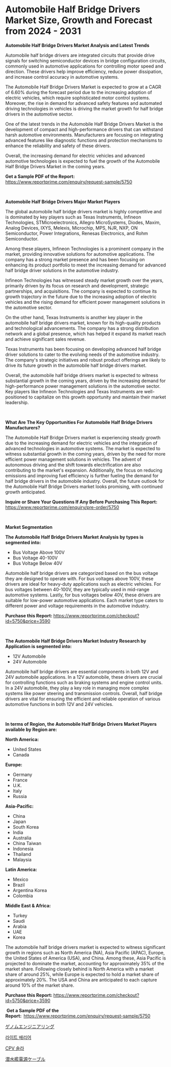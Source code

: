 <p><h1>Automobile Half Bridge Drivers Market Size, Growth and Forecast from 2024 - 2031</h1></p><p><strong>Automobile Half Bridge Drivers Market Analysis and Latest Trends</strong></p>
<p><p>Automobile half bridge drivers are integrated circuits that provide drive signals for switching semiconductor devices in bridge configuration circuits, commonly used in automotive applications for controlling motor speed and direction. These drivers help improve efficiency, reduce power dissipation, and increase control accuracy in automotive systems.</p><p>The Automobile Half Bridge Drivers Market is expected to grow at a CAGR of 6.60% during the forecast period due to the increasing adoption of electric vehicles, which require sophisticated motor control systems. Moreover, the rise in demand for advanced safety features and automated driving technologies in vehicles is driving the market growth for half bridge drivers in the automotive sector.</p><p>One of the latest trends in the Automobile Half Bridge Drivers Market is the development of compact and high-performance drivers that can withstand harsh automotive environments. Manufacturers are focusing on integrating advanced features like diagnostic functions and protection mechanisms to enhance the reliability and safety of these drivers.</p><p>Overall, the increasing demand for electric vehicles and advanced automotive technologies is expected to fuel the growth of the Automobile Half Bridge Drivers Market in the coming years.</p></p>
<p><strong>Get a Sample PDF of the Report:&nbsp;</strong> <a href="https://www.reportprime.com/enquiry/request-sample/5750">https://www.reportprime.com/enquiry/request-sample/5750</a></p>
<p>&nbsp;</p>
<p><strong>Automobile Half Bridge Drivers Major Market Players</strong></p>
<p><p>The global automobile half bridge drivers market is highly competitive and is dominated by key players such as Texas Instruments, Infineon Technologies, STMicroelectronics, Allegro MicroSystems, Diodes, Maxim, Analog Devices, IXYS, Melexis, Microchip, MPS, NJR, NXP, ON Semiconductor, Power Integrations, Renesas Electronics, and Rohm Semiconductor.</p><p>Among these players, Infineon Technologies is a prominent company in the market, providing innovative solutions for automotive applications. The company has a strong market presence and has been focusing on enhancing its product portfolio to meet the increasing demand for advanced half bridge driver solutions in the automotive industry.</p><p>Infineon Technologies has witnessed steady market growth over the years, primarily driven by its focus on research and development, strategic partnerships, and acquisitions. The company is expected to continue its growth trajectory in the future due to the increasing adoption of electric vehicles and the rising demand for efficient power management solutions in the automotive sector.</p><p>On the other hand, Texas Instruments is another key player in the automobile half bridge drivers market, known for its high-quality products and technological advancements. The company has a strong distribution network and a global presence, which has helped it expand its market reach and achieve significant sales revenue.</p><p>Texas Instruments has been focusing on developing advanced half bridge driver solutions to cater to the evolving needs of the automotive industry. The company's strategic initiatives and robust product offerings are likely to drive its future growth in the automobile half bridge drivers market.</p><p>Overall, the automobile half bridge drivers market is expected to witness substantial growth in the coming years, driven by the increasing demand for high-performance power management solutions in the automotive sector. Key players like Infineon Technologies and Texas Instruments are well-positioned to capitalize on this growth opportunity and maintain their market leadership.</p></p>
<p>&nbsp;</p>
<p><strong>What Are The Key Opportunities For Automobile Half Bridge Drivers Manufacturers?</strong></p>
<p><p>The Automobile Half Bridge Drivers market is experiencing steady growth due to the increasing demand for electric vehicles and the integration of advanced technologies in automotive systems. The market is expected to witness substantial growth in the coming years, driven by the need for more efficient power management solutions in vehicles. The advent of autonomous driving and the shift towards electrification are also contributing to the market's expansion. Additionally, the focus on reducing emissions and improving fuel efficiency is further fueling the demand for half bridge drivers in the automobile industry. Overall, the future outlook for the Automobile Half Bridge Drivers market looks promising, with continued growth anticipated.</p></p>
<p><strong>Inquire or Share Your Questions If Any Before Purchasing This Report:</strong> <a href="https://www.reportprime.com/enquiry/pre-order/5750">https://www.reportprime.com/enquiry/pre-order/5750</a></p>
<p>&nbsp;</p>
<p><strong>Market Segmentation</strong></p>
<p><strong>The Automobile Half Bridge Drivers Market Analysis by types is segmented into:</strong></p>
<p><ul><li>Bus Voltage Above 100V</li><li>Bus Voltage 40-100V</li><li>Bus Voltage Below 40V</li></ul></p>
<p><p>Automobile half bridge drivers are categorized based on the bus voltage they are designed to operate with. For bus voltages above 100V, these drivers are ideal for heavy-duty applications such as electric vehicles. For bus voltages between 40-100V, they are typically used in mid-range automotive systems. Lastly, for bus voltages below 40V, these drivers are suitable for low-power automotive applications. Each market type caters to different power and voltage requirements in the automotive industry.</p></p>
<p><strong>Purchase this Report:&nbsp;</strong><a href="https://www.reportprime.com/checkout?id=5750&price=3590">https://www.reportprime.com/checkout?id=5750&price=3590</a></p>
<p>&nbsp;</p>
<p><strong>The Automobile Half Bridge Drivers Market Industry Research by Application is segmented into:</strong></p>
<p><ul><li>12V Automobile</li><li>24V Automobile</li></ul></p>
<p><p>Automobile half bridge drivers are essential components in both 12V and 24V automobile applications. In a 12V automobile, these drivers are crucial for controlling functions such as braking systems and engine control units. In a 24V automobile, they play a key role in managing more complex systems like power steering and transmission controls. Overall, half bridge drivers are vital for ensuring the efficient and reliable operation of various automotive functions in both 12V and 24V vehicles.</p></p>
<p>&nbsp;</p>
<p><strong>In terms of Region, the Automobile Half Bridge Drivers Market Players available by Region are:</strong></p>
<p>
    <p> <strong> North America: </strong>
        <ul>
            <li>United States</li>
            <li>Canada</li>
        </ul>
        </p> 
    <p> <strong> Europe: </strong>
        <ul>
            <li>Germany</li>
            <li>France</li>
            <li>U.K.</li>
            <li>Italy</li>
            <li>Russia</li>
        </ul>
        </p> 
    <p> <strong> Asia-Pacific: </strong>
        <ul>
            <li>China</li>
            <li>Japan</li>
            <li>South Korea</li>
            <li>India</li>
            <li>Australia</li>
            <li>China Taiwan</li>
            <li>Indonesia</li>
            <li>Thailand</li>
            <li>Malaysia</li>
        </ul>
        </p> 
    <p> <strong> Latin America: </strong>
        <ul>
            <li>Mexico</li>
            <li>Brazil</li>
            <li>Argentina Korea</li>
            <li>Colombia</li>
        </ul>
        </p> 
    <p> <strong> Middle East & Africa: </strong>
        <ul>
            <li>Turkey</li>
            <li>Saudi</li>
            <li>Arabia</li>
            <li>UAE</li>
            <li>Korea</li>
        </ul>
    </p>
    </p>
<p><p>The automobile half bridge drivers market is expected to witness significant growth in regions such as North America (NA), Asia Pacific (APAC), Europe, the United States of America (USA), and China. Among these, Asia Pacific is projected to dominate the market, accounting for approximately 35% of the market share. Following closely behind is North America with a market share of around 25%, while Europe is expected to hold a market share of approximately 20%. The USA and China are anticipated to each capture around 10% of the market share.</p></p>
<p><strong>Purchase this Report: </strong><a href="https://www.reportprime.com/checkout?id=5750&price=3590">https://www.reportprime.com/checkout?id=5750&price=3590</a></p>
<p>&nbsp;<strong>Get a Sample PDF of the Report:&nbsp;&nbsp;</strong><a href="https://www.reportprime.com/enquiry/request-sample/5750">https://www.reportprime.com/enquiry/request-sample/5750</a></p>
<p><strong></strong></p>
<p><p><a href="https://medium.com/@addyserr7687/%E3%82%B2%E3%83%8E%E3%83%A0%E3%82%A8%E3%83%B3%E3%82%B8%E3%83%8B%E3%82%A2%E3%83%AA%E3%83%B3%E3%82%B0%E5%B8%82%E5%A0%B4%E8%A6%8F%E6%A8%A1%E3%81%AF-%E3%82%B0%E3%83%AD%E3%83%BC%E3%83%90%E3%83%AB%E5%B8%82%E5%A0%B4%E3%81%AB%E3%81%8A%E3%81%91%E3%82%8B%E6%9C%80%E9%81%A9%E3%81%AA%E3%83%9E%E3%83%BC%E3%82%B1%E3%83%86%E3%82%A3%E3%83%B3%E3%82%B0%E3%83%81%E3%83%A3%E3%83%8D%E3%83%AB%E3%82%92%E6%98%8E%E3%82%89%E3%81%8B%E3%81%AB%E3%81%97%E3%81%BE%E3%81%99-31257e094555">ゲノムエンジニアリング</a></p><p><a href="https://medium.com/@daveblock56/%EA%B4%91-%EC%9E%A5%EB%B2%BD-%EC%8B%9C%EC%9E%A5%EC%9D%80-%EC%8B%9C%EC%9E%A5-%EC%A0%90%EC%9C%A0%EC%9C%A8-%EC%8B%9C%EC%9E%A5-%EB%8F%99%ED%96%A5-%EB%B0%8F-%EC%8B%9C%EC%9E%A5-%EC%84%B1%EC%9E%A5%EC%97%90-%EB%8C%80%ED%95%9C-%EC%A0%95%EB%B3%B4%EB%A5%BC-%EC%A0%9C%EA%B3%B5%ED%95%A9%EB%8B%88%EB%8B%A4-d05757ce5c49">라이트 배리어</a></p><p><a href="https://medium.com/@londonacobson5656/%ED%83%9C%EC%96%91%EA%B4%91-%EB%B0%9C%EC%A0%84-%EC%8B%9C%EC%9E%A5-%EC%8B%9C%EC%9E%A5-%EC%A0%90%EC%9C%A0%EC%9C%A8-%EC%8B%9C%EC%9E%A5-%ED%8A%B8%EB%A0%8C%EB%93%9C-%EA%B7%B8%EB%A6%AC%EA%B3%A0-%EB%AF%B8%EB%9E%98-%EC%84%B1%EC%9E%A5-%ED%83%90%EC%83%89-dd2ec3abe37e">CPV 솔라</a></p><p><a href="https://medium.com/@teridactyl90/%E6%AC%A1%E3%81%AE%E6%96%87%E7%AB%A0%E3%82%92%E6%97%A5%E6%9C%AC%E8%AA%9E%E3%81%AB%E7%BF%BB%E8%A8%B3%E3%81%97%E3%81%BE%E3%81%99-%E6%BD%9C%E6%B0%B4%E8%89%A6%E7%94%A8%E9%9B%BB%E5%8A%9B%E3%82%B1%E3%83%BC%E3%83%96%E3%83%AB%E5%B8%82%E5%A0%B4%E3%81%AE%E6%B4%9E%E5%AF%9F-%E5%B8%82%E5%A0%B4%E5%8B%95%E5%90%91-%E6%88%90%E9%95%B7-2024%E5%B9%B4%E3%81%8B%E3%82%892031%E5%B9%B4%E3%81%BE%E3%81%A7%E3%81%AE%E4%BA%88%E6%B8%AC-7032401c09ee">潜水艦電源ケーブル</a></p></p>